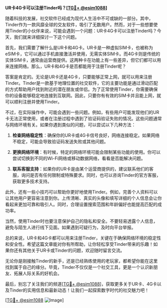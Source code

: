 **UR卡4G卡可以注册Tinder吗？[[TG💪+ @esim1088](https://t.me/s/esim1088)]**

随着科技的发展，社交软件已经成为现代人生活中不可或缺的一部分。其中，Tinder作为一款风靡全球的交友软件，吸引了无数用户。然而，对于一些想要使用Tinder的小伙伴来说，可能会遇到一个问题：UR卡4G卡可以注册Tinder吗？今天，我们就来详细探讨一下这个问题。

首先，我们需要了解什么是UR卡和4G卡。UR卡是一种虚拟SIM卡，也被称为eSIM卡，它可以通过手机直接激活并使用，无需实体SIM卡。而4G卡则是传统的实体SIM卡，通常由运营商提供。这两种卡在功能上有一些差异，但它们都可以用来连接网络。那么，UR卡和4G卡是否都能用于注册Tinder呢？

答案是肯定的。无论是UR卡还是4G卡，只要能够正常上网，就可以用来注册Tinder。Tinder是一款基于地理位置的社交软件，它的主要功能是通过滑动匹配的方式帮助用户找到附近的潜在朋友或伴侣。为了正常使用Tinder，你需要确保你的设备能够稳定地连接到互联网。因此，只要你有有效的SIM卡并且能上网，就可以顺利注册并使用Tinder。

不过，在实际操作中，可能会遇到一些问题。例如，有些用户可能发现他们的UR卡无法正常使用，或者在注册过程中遇到了验证码验证失败的情况。这些问题通常与网络环境有关。如果你遇到类似的问题，可以尝试以下几种方法：

1. **检查网络稳定性**：确保你的UR卡或4G卡信号良好，网络连接稳定。如果网络不稳定，可能会导致验证码发送失败或其他问题。
   
2. **更换网络环境**：有时候，特定的网络环境可能会限制某些功能的使用。你可以尝试切换到不同的Wi-Fi网络或移动数据网络，看看是否能解决问题。

3. **联系客服支持**：如果你的UR卡是由某个运营商提供的，建议联系他们的客服，询问是否有任何限制或特殊要求。同时，也可以咨询Tinder的官方客服，获取更多技术支持。

此外，还有一些小技巧可以帮助你更好地使用Tinder。例如，完善个人资料可以让其他用户更容易注意到你。上传清晰、真实的头像和填写详细的个人信息会让你看起来更加可靠和吸引人。同时，合理设置搜索范围和年龄偏好也能提高匹配的成功率。

当然，使用Tinder时也要注意保护自己的隐私和安全。不要轻易透露个人信息，避免与陌生人进行线下见面。如果遇到可疑行为，及时向平台举报。

总的来说，UR卡和4G卡都可以用来注册Tinder，关键在于确保网络环境的稳定性和安全性。希望这篇文章能对你有所帮助，让你轻松享受Tinder带来的乐趣！如果你还有其他关于UR卡或Tinder的问题，欢迎随时留言交流。

无论你是刚接触Tinder的新手，还是已经熟练使用的老玩家，都希望你能在这里找到属于自己的缘分。毕竟，Tinder不仅仅是一个社交工具，更是一个认识新朋友、拓展人际关系的好机会。

最后，别忘了关注我们的频道[[TG💪+ @esim1088](https://t.me/s/esim1088)]，获取更多关于UR卡、4G卡以及Tinder的实用信息和最新动态！让我们一起探索数字时代的社交魅力吧！

[[TG💪+ @esim1088](https://t.me/s/esim1088) ![Image](https://i.postimg.cc/4NQfJmqS/Snipaste-2025-05-13-00-14-12.png)]